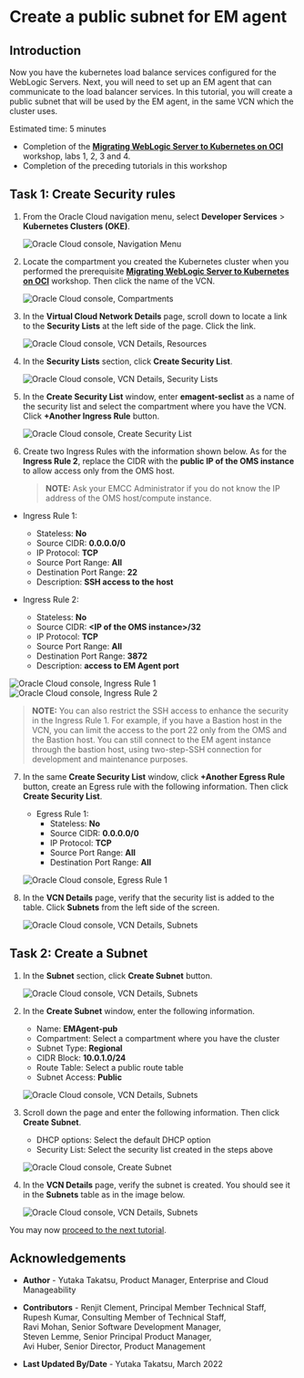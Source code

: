 # Create a public subnet for EM agent

## Introduction

Now you have the kubernetes load balance services configured for the WebLogic Servers. Next, you will need to set up an EM agent that can communicate to the load balancer services. In this tutorial, you will create a public subnet that will be used by the EM agent, in the same VCN which the cluster uses.

Estimated time: 5 minutes

* Completion of the **[Migrating WebLogic Server to Kubernetes on OCI](https://apexapps.oracle.com/pls/apex/dbpm/r/livelabs/view-workshop?wid=567)** workshop, labs 1, 2, 3 and 4.
* Completion of the preceding tutorials in this workshop

## Task 1: Create Security rules

1. From the Oracle Cloud navigation menu, select **Developer Services** > **Kubernetes Clusters (OKE)**.

   ![Oracle Cloud console, Navigation Menu](images/1-1-menu.png " ")

2. Locate the compartment you created the Kubernetes cluster when you performed the prerequisite **[Migrating WebLogic Server to Kubernetes on OCI](https://apexapps.oracle.com/pls/apex/dbpm/r/livelabs/workshop-attendee-2?p210_workshop_id=567&p210_type=2&session=102696148940850)** workshop. Then click the name of the VCN.

   ![Oracle Cloud console, Compartments](images/1-2-compartment.png " ")

3. In the **Virtual Cloud Network Details** page, scroll down to locate a link to the **Security Lists** at the left side of the page. Click the link.

   ![Oracle Cloud console, VCN Details, Resources](images/1-3-vcn.png " ")

4. In the **Security Lists** section, click **Create Security List**.

   ![Oracle Cloud console, VCN Details, Security Lists](images/1-4-vcn.png " ")

5. In the **Create Security List** window, enter **emagent-seclist** as a name of the security list and select the compartment where you have the VCN. Click **+Another Ingress Rule** button.

   ![Oracle Cloud console, Create Security List](images/1-5-vcn.png " ")

6. Create two Ingress Rules with the information shown below.  As for the **Ingress Rule 2**, replace the CIDR with the **public IP of the OMS instance** to allow access only from the OMS host.  


    > **NOTE:**  Ask your EMCC Administrator if you do not know the IP address of the OMS host/compute instance.

  * Ingress Rule 1:
      * Stateless: **No**
      * Source CIDR: **0.0.0.0/0**
      * IP Protocol: **TCP**
      * Source Port Range: **All**
      * Destination Port Range: **22**
      * Description: **SSH access to the host**

  * Ingress Rule 2:
      * Stateless: **No**
      * Source CIDR: **&lt;IP of the OMS instance&gt;/32**
      * IP Protocol: **TCP**
      * Source Port Range: **All**
      * Destination Port Range: **3872**
      * Description: **access to EM Agent port**

   ![Oracle Cloud console, Ingress Rule 1](images/1-6-vcn.png " ")
   ![Oracle Cloud console, Ingress Rule 2](images/1-7-vcn.png " ")

   > **NOTE:** You can also restrict the SSH access to enhance the security in the Ingress Rule 1. For example, if you have a Bastion host in the VCN, you can limit the access to the port 22 only from the OMS and the Bastion host. You can still connect to the EM agent instance through the bastion host, using two-step-SSH connection for development and maintenance purposes.


7. In the same **Create Security List** window, click **+Another Egress Rule** button, create an Egress rule with the following information. Then click **Create Security List**.

    * Egress Rule 1:
         * Stateless: **No**
         * Source CIDR: **0.0.0.0/0**
         * IP Protocol: **TCP**
         * Source Port Range: **All**
         * Destination Port Range: **All**

    ![Oracle Cloud console, Egress Rule 1](images/1-8-vcn.png " ")

8. In the **VCN Details** page, verify that the security list is added to the table. Click **Subnets** from the left side of the screen.


    ![Oracle Cloud console, VCN Details, Subnets](images/1-9-vcn.png " ")

## Task 2: Create a Subnet


1. In the **Subnet** section, click **Create Subnet** button.

    ![Oracle Cloud console, VCN Details, Subnets](images/2-1-vcn.png " ")

2. In the **Create Subnet** window, enter the following information.

    * Name: **EMAgent-pub**
    * Compartment: Select a compartment where you have the cluster
    * Subnet Type: **Regional**
    * CIDR Block: **10.0.1.0/24**
    * Route Table: Select a public route table
    * Subnet Access: **Public**


    ![Oracle Cloud console, VCN Details, Subnets](images/2-2-vcn.png " ")

3. Scroll down the page and enter the following information. Then click **Create Subnet**.

    * DHCP options: Select the default DHCP option
    * Security List: Select the security list created in the steps above

    ![Oracle Cloud console, Create Subnet](images/2-3-vcn.png " ")

4. In the **VCN Details** page, verify the subnet is created. You should see it in the **Subnets** table as in the image below.

    ![Oracle Cloud console, VCN Details, Subnets](images/2-4-vcn.png " ")



You may now [proceed to the next tutorial](#next).

## Acknowledgements

* **Author** - Yutaka Takatsu, Product Manager, Enterprise and Cloud Manageability
- **Contributors** -
Renjit Clement, Principal Member Technical Staff,  
Rupesh Kumar, Consulting Member of Technical Staff,  
Ravi Mohan, Senior Software Development Manager,  
Steven Lemme, Senior Principal Product Manager,  
Avi Huber, Senior Director, Product Management
* **Last Updated By/Date** - Yutaka Takatsu, March 2022
